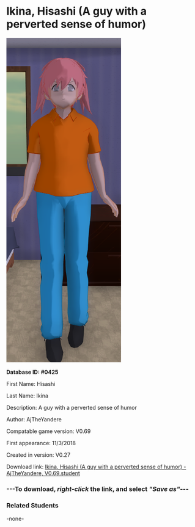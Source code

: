 # Ikina, Hisashi (A guy with a perverted sense of humor)

<img src="../../Files/Images/Ikina, Hisashi (A guy with a perverted sense of humor).png" title="Ikina, Hisashi (A guy with a perverted sense of humor) - AjTheYandere, V0.69">

**Database ID: #0425**

First Name: Hisashi

Last Name: Ikina

Description: A guy with a perverted sense of humor

Author: AjTheYandere

Compatable game version: V0.69

First appearance: 11/3/2018

Created in version: V0.27

Download link: <a href="https://raw.githubusercontent.com/Arbiter1223/Daigaku-Gurashi-Custom-Students/master/Files/Student%20Files/Ikina%2C%20Hisashi%20(A%20guy%20with%20a%20perverted%20sense%20of%20humor)%20-%20AjTheYandere%2C%20V0.69.student">Ikina, Hisashi (A guy with a perverted sense of humor) - AjTheYandere, V0.69.student</a>

### ---**To download, _right-click_ the link, and select _"Save as"_**---

### Related Students

-none-
